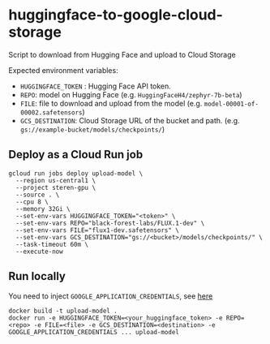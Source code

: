 # huggingface-to-google-cloud-storage
Script to download from Hugging Face and upload to Cloud Storage

Expected environment variables:

* `HUGGINGFACE_TOKEN` : Hugging Face API token.
* `REPO`: model on Hugging Face (e.g. `HuggingFaceH4/zephyr-7b-beta`)
* `FILE`: file to download and upload from the model (e.g. `model-00001-of-00002.safetensors`)
* `GCS_DESTINATION`: Cloud Storage URL of the bucket and path. (e.g. `gs://example-bucket/models/checkpoints/`)

## Deploy as a Cloud Run job

```
gcloud run jobs deploy upload-model \
  --region us-central1 \
  --project steren-gpu \
  --source . \
  --cpu 8 \
  --memory 32Gi \
  --set-env-vars HUGGINGFACE_TOKEN="<token>" \
  --set-env-vars REPO="black-forest-labs/FLUX.1-dev" \
  --set-env-vars FILE="flux1-dev.safetensors" \
  --set-env-vars GCS_DESTINATION="gs://<bucket>/models/checkpoints/" \
  --task-timeout 60m \
  --execute-now

```

## Run locally

You need to inject `GOOGLE_APPLICATION_CREDENTIALS`, see [here](https://cloud.google.com/run/docs/testing/local#docker-with-google-cloud-access)

```
docker build -t upload-model .
docker run -e HUGGINGFACE_TOKEN=<your_huggingface_token> -e REPO=<repo> -e FILE=<file> -e GCS_DESTINATION=<destination> -e GOOGLE_APPLICATION_CREDENTIALS ... upload-model
```